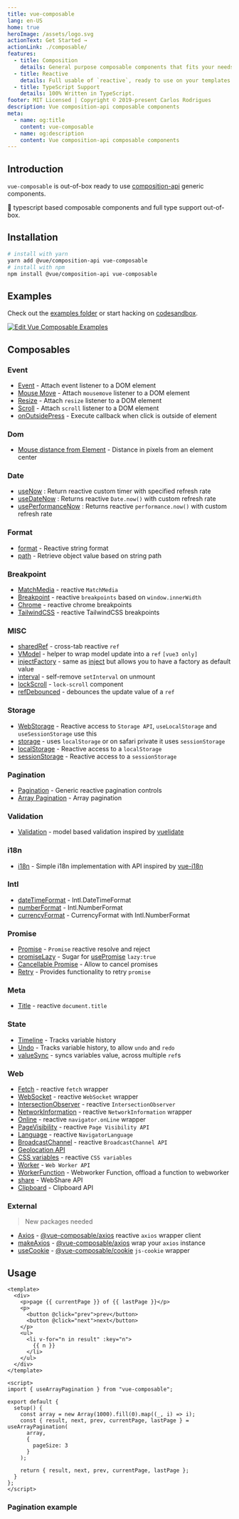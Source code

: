 ```yaml
---
title: vue-composable
lang: en-US
home: true
heroImage: /assets/logo.svg
actionText: Get Started →
actionLink: ./composable/
features:
  - title: Composition
    details: General purpose composable components that fits your needs.
  - title: Reactive
    details: Full usable of `reactive`, ready to use on your templates.
  - title: TypeScript Support
    details: 100% Written in TypeScript.
footer: MIT Licensed | Copyright © 2019-present Carlos Rodrigues
description: Vue composition-api composable components
meta:
  - name: og:title
    content: vue-composable
  - name: og:description
    content: Vue composition-api composable components
---
```


## Introduction

`vue-composable` is out-of-box ready to use [composition-api](https://github.com/vuejs/composition-api) generic components.

:100: typescript based composable components and full type support out-of-box.

## Installation

```bash
# install with yarn
yarn add @vue/composition-api vue-composable
# install with npm
npm install @vue/composition-api vue-composable
```

## Examples

Check out the [examples folder](examples) or start hacking on [codesandbox](https://codesandbox.io/s/vue-composable-examples-yuusf).

[![Edit Vue Composable Examples](https://codesandbox.io/static/img/play-codesandbox.svg)](https://codesandbox.io/s/vue-template-yuusf?fontsize=14)

## Composables

### Event

- [Event](composable/event/event) - Attach event listener to a DOM element
- [Mouse Move](composable/event/onMouseMove) - Attach `mousemove` listener to a DOM element
- [Resize](composable/event/onResize) - Attach `resize` listener to a DOM element
- [Scroll](composable/event/onScroll) - Attach `scroll` listener to a DOM element
- [onOutsidePress](composable/event/onOutsidePress) - Execute callback when click is outside of element

### Dom

- [Mouse distance from Element](https://pikax.me/vue-composable/composable/dom/mouseDistanceFromElement) - Distance in pixels from an element center

### Date

- [useNow](composable/date/now) : Return reactive custom timer with specified refresh rate
- [useDateNow](composable/date/dateNow) : Returns reactive `Date.now()` with custom refresh rate
- [usePerformanceNow](composable/date/performanceNow) : Returns reactive `performance.now()` with custom refresh rate

### Format

- [format](composable/format/format) - Reactive string format
- [path](composable/format/path) - Retrieve object value based on string path

### Breakpoint

- [MatchMedia](composable/breakpoint/matchMedia) - reactive `MatchMedia`
- [Breakpoint](composable/breakpoint/breakpoint) - reactive `breakpoints` based on `window.innerWidth`
- [Chrome](composable/breakpoint/breakpointChrome) - reactive chrome breakpoints
- [TailwindCSS](composable/breakpoint/breakpointTailwindCSS) - reactive TailwindCSS breakpoints

### MISC

- [sharedRef](composable/misc/sharedRef) - cross-tab reactive `ref`
- [VModel](composable/misc/vmodel) - helper to wrap model update into a `ref` `[vue3 only]`
- [injectFactory](composable/misc/injectFactory) - same as [inject](https://vue-composition-api-rfc.netlify.app/api.html#dependency-injection) but allows you to have a factory as default value
- [interval](composable/misc/interval) - self-remove `setInterval` on unmount
- [lockScroll](composable/misc/lockScroll) - `lock-scroll` component
- [refDebounced](composable/misc/refDebounced) - debounces the update value of a `ref`

### Storage

- [WebStorage](composable/storage/webStorage) - Reactive access to `Storage API`, `useLocalStorage` and `useSessionStorage` use this
- [storage](composable/storage/storage) - uses `localStorage` or on safari private it uses `sessionStorage`
- [localStorage](composable/storage/localStorage) - Reactive access to a `localStorage`
- [sessionStorage](composable/storage/sessionStorage) - Reactive access to a `sessionStorage`

### Pagination

- [Pagination](composable/pagination/pagination) - Generic reactive pagination controls
- [Array Pagination](composable/pagination/arrayPagination) - Array pagination

### Validation

- [Validation](composable/validation/validation) - model based validation inspired by [vuelidate](https://vuelidate.js.org/)

### i18n

- [i18n](composable/i18n/i18n) - Simple i18n implementation with API inspired by [vue-i18n](https://github.com/kazupon/vue-i18n)

### Intl

- [dateTimeFormat](composable/Intl/dateTimeFormat) - Intl.DateTimeFormat
- [numberFormat](composable/Intl/numberFormat) - Intl.NumberFormat
- [currencyFormat](composable/Intl/currencyFormat) - CurrencyFormat with Intl.NumberFormat

### Promise

- [Promise](composable/promise/promise) - `Promise` reactive resolve and reject
- [promiseLazy](composable/promise/promiseLazy) - Sugar for [usePromise](composable/promise/promise) `lazy:true`
- [Cancellable Promise](composable/promise/cancellablePromise) - Allow to cancel promises
- [Retry](composable/promise/retry) - Provides functionality to retry `promise`

### Meta

- [Title](composable/meta/title) - reactive `document.title`

### State

- [Timeline](composable/state/timeline) - Tracks variable history
- [Undo](composable/state/undo) - Tracks variable history, to allow `undo` and `redo`
- [valueSync](composable/state/valueSync) - syncs variables value, across multiple `ref`s

### Web

- [Fetch](composable/web/fetch) - reactive `fetch` wrapper
- [WebSocket](composable/web/webSocket) - reactive `WebSocket` wrapper
- [IntersectionObserver](composable/web/intersectionObserver) - reactive `IntersectionObserver`
- [NetworkInformation](composable/web/networkInformation) - reactive `NetworkInformation` wrapper
- [Online](<[composable/web](composable/web)/online>) - reactive `navigator.onLine` wrapper
- [PageVisibility](composable/web/pageVisibility) - reactive `Page Visibility API`
- [Language](composable/web/language) - reactive `NavigatorLanguage`
- [BroadcastChannel](composable/web/broadcastChannel) - reactive `BroadcastChannel API`
- [Geolocation API](composable/web/geolocation)
- [CSS variables](composable/web/cssVariables) - reactive `CSS variables`
- [Worker](composable/web/worker) - `Web Worker API`
- [WorkerFunction](composable/web/workerFunction) - Webworker Function, offload a function to webworker
- [share](composable/web/share) - WebShare API
- [Clipboard](https://pikax.me/vue-composable/composable/web/clipboard) - Clipboard API

### External

> New packages needed

- [Axios](composable/external/axios) - [@vue-composable/axios](https://www.npmjs.com/package/@vue-composable/axios) reactive `axios` wrapper client
- [makeAxios](composable/external/makeAxios) - [@vue-composable/axios](https://www.npmjs.com/package/@vue-composable/axios) wrap your `axios` instance
- [useCookie](https://pikax.me/vue-composable/composable/external/useCookie) - [@vue-composable/cookie](https://www.npmjs.com/package/@vue-composable/cookie) `js-cookie` wrapper

## Usage

```vue
<template>
  <div>
    <p>page {{ currentPage }} of {{ lastPage }}</p>
    <p>
      <button @click="prev">prev</button>
      <button @click="next">next</button>
    </p>
    <ul>
      <li v-for="n in result" :key="n">
        {{ n }}
      </li>
    </ul>
  </div>
</template>

<script>
import { useArrayPagination } from "vue-composable";

export default {
  setup() {
    const array = new Array(1000).fill(0).map((_, i) => i);
    const { result, next, prev, currentPage, lastPage } = useArrayPagination(
      array,
      {
        pageSize: 3
      }
    );

    return { result, next, prev, currentPage, lastPage };
  }
};
</script>
```

### Pagination example

<array-pagination-example/>
